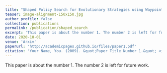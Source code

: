 ```yaml
---
title: "Shaped Policy Search for Evolutionary Strategies using Waypoints"
teaser: image-alignment-150x150.jpg
author_profile: false
collection: publications
permalink: /publication/shaped_search
excerpt: 'This paper is about the number 1. The number 2 is left for future work.'
date: 2020-10-01
venue: 'Arxiv'
paperurl: 'http://academicpages.github.io/files/paper1.pdf'
citation: 'Your Name, You. (2009). &quot;Paper Title Number 1.&quot; <i>Journal 1</i>. 1(1).'
---
```

This paper is about the number 1. The number 2 is left for future work.
